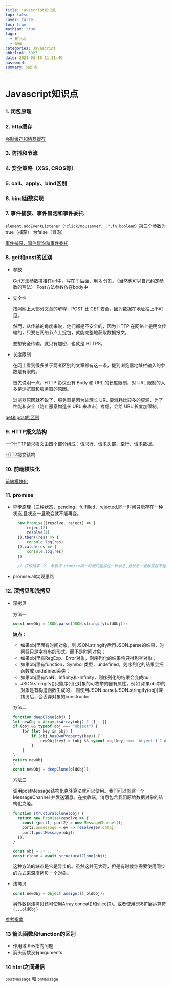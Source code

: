 ```yaml
---
title: javascript知识点
top: false
cover: false
toc: true
mathjax: true
tags:
  - 知识点
  - 基础
categories: Javascript
abbrlink: 3927
date: 2021-03-18 11:11:49
password:
summary: 知识点
---
```

# Javascript知识点

### 1. 闭包原理

### 2. http缓存

[强制缓存和协商缓存](https://wangqiang0323.github.io/blog/2021/031756648.html)

### 3. 防抖和节流

### 4. 安全策略（XSS, CROS等）

### 5. call、apply、bind区别

### 6. bind函数实现

### 7. 事件捕获、事件冒泡和事件委托

`element.addEventListener（"click/mouseover...",fn,boolean）`第三个参数为true（捕获） 为false（冒泡）

[事件捕获、事件冒泡和事件委托](https://zhuanlan.zhihu.com/p/39567900)


### 8. get和post的区别



- 参数

	Get方法参数拼接在url中，写在 ? 后面，用 & 分割。（当然也可以自己约定参数的写法）
	Post方法参数放在body中

- 安全性

	按照网上大部分文章的解释，POST 比 GET 安全，因为数据在地址栏上不可见。
	
	然而，从传输的角度来说，他们都是不安全的，因为 HTTP 在网络上是明文传输的，只要在网络节点上捉包，就能完整地获取数据报文。
	
	要想安全传输，就只有加密，也就是 HTTPS。

- 长度限制 
  
	在网上看到很多关于两者区别的文章都有这一条，提到浏览器地址栏输入的参数是有限的。
	
	首先说明一点，HTTP 协议没有 Body 和 URL 的长度限制，对 URL 限制的大多是浏览器和服务器的原因。
	
	浏览器原因就不说了，服务器是因为处理长 URL 要消耗比较多的资源，为了性能和安全（防止恶意构造长 URL 来攻击）考虑，会给 URL 长度加限制。

[get和post的区别](https://blog.fundebug.com/2019/02/22/compare-http-method-get-and-post/)

### 9. HTTP报文结构

一个HTTP请求报文由四个部分组成：请求行、请求头部、空行、请求数据。

[HTTP报文结构](https://www.jianshu.com/p/e29a327f9441)
   

### 10. 前端模块化

[前端模块化](https://zhuanlan.zhihu.com/p/112068916)

### 11. promise
	
- 异步原理（三种状态，pending、fulfilled、rejected,同一时间只能存在一种状态,且状态一旦改变就不能再变。

  ```javascript
	new Promise((resolve, reject) => {
		reject(2)
		resolve(1)
	}).then((res) => {
		console.log(res)
	}).catch(res => {
		console.log(res)
	})
	
	// 打印结果：2  考察点 promise同一时间只能存在一种状态,且状态一旦改变就不能再变。
	```

- promise.all实现思路

### 12. 深拷贝和浅拷贝

- 深拷贝

	方法一

	```javascript
	const newObj = JSON.parse(JSON.stringify(oldObj));
	```

	**缺点：**
	- 如果obj里面有时间对象，则JSON.stringify后再JSON.parse的结果，时间将只是字符串的形式。而不是时间对象；
	- 如果obj里有RegExp、Error对象，则序列化的结果将只得到空对象；
	- 如果obj里有function，Symbol 类型，undefined，则序列化的结果会把函数或 undefined丢失；
	- 如果obj里有NaN、Infinity和-Infinity，则序列化的结果会变成null
	- JSON.stringify()只能序列化对象的可枚举的自有属性，例如 如果obj中的对象是有构造函数生成的， 则使用JSON.parse(JSON.stringify(obj))深拷贝后，会丢弃对象的constructor

	方法二

	```javascript
	function deepClone(obj) {
    let newObj = Array.isArray(obj) ? [] : {}
    if (obj && typeof obj === "object") {
        for (let key in obj) {
            if (obj.hasOwnProperty(key)) {
                newObj[key] = (obj && typeof obj[key] === 'object') ? deepClone(obj[key]) : obj[key];
            }
        }
    } 
    return newObj
	}
	const newObj = deepClone(oldObj));
	```
 
	方法三

  调用postMessage结构化克隆算法就可以使用。我们可以创建一个 MessageChannel 并发送消息。在接收端，消息包含我们原始数据对象的结构化克隆。

	```javascript
	function structuralClone(obj) {
	  return new Promise(resolve => {
	    const {port1, port2} = new MessageChannel();
	    port2.onmessage = ev => resolve(ev.data);
	    port1.postMessage(obj);
	  });
	}
	
	const obj = /* ... */;
	const clone = await structuralClone(obj);
	```
	
	这种方法的缺点是它是异步的。虽然这并无大碍，但是有时候你需要使用同步的方式来深度拷贝一个对象。
 
- 浅拷贝
	
	```javascript
	const newObj = Object.assign([],oldObj);
	```
 
	另外数组浅拷贝还可使用Array.concat()和slice(0)。或者使用ES6扩展运算符`{...oldObj}`

[参考指南](https://github.com/mqyqingfeng/Blog)

### 13 箭头函数和function的区别

- 作用域 this指向问题
- 箭头函数没有arguments

### 14 html之间通信

`postMessage` 和 `onMessage`

